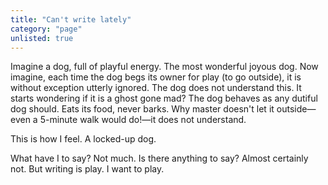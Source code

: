 ```yaml
---
title: "Can't write lately"
category: "page"
unlisted: true
---
```


Imagine a dog, full of playful energy. The most wonderful joyous dog. Now imagine, each time the dog begs its owner for play (to go outside), it is without exception utterly ignored. The dog does not understand this. It starts wondering if it is a ghost gone mad? The dog behaves as any dutiful dog should. Eats its food, never barks. Why master doesn't let it outside—even a 5-minute walk would do!—it does not understand.

This is how I feel. A locked-up dog.

What have I to say? Not much. Is there anything to say? Almost certainly not. But writing is play. I want to play.

<!-- date: '2021-10-31' -->
